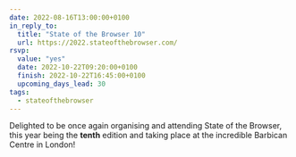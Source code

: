 ```yaml
---
date: 2022-08-16T13:00:00+0100
in_reply_to:
  title: "State of the Browser 10"
  url: https://2022.stateofthebrowser.com/
rsvp:
  value: "yes"
  date: 2022-10-22T09:20:00+0100
  finish: 2022-10-22T16:45:00+0100
  upcoming_days_lead: 30
tags:
  - stateofthebrowser
---
```


Delighted to be once again organising and attending State of the Browser, this year being the **tenth** edition and taking place at the incredible Barbican Centre in London!
